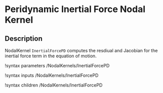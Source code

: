 # Peridynamic Inertial Force Nodal Kernel

## Description

NodalKernel `InertialForcePD` computes the resdiual and Jacobian for the inertial force term in the equation of motion.

!syntax parameters /NodalKernels/InertialForcePD

!syntax inputs /NodalKernels/InertialForcePD

!syntax children /NodalKernels/InertialForcePD

